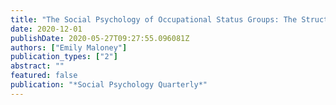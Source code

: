 ```yaml
---
title: "The Social Psychology of Occupational Status Groups: The Structure of Deference"
date: 2020-12-01
publishDate: 2020-05-27T09:27:55.096081Z
authors: ["Emily Maloney"]
publication_types: ["2"]
abstract: ""
featured: false
publication: "*Social Psychology Quarterly*"
---
```


